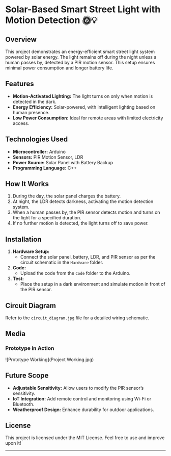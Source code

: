 # Solar-Based Smart Street Light with Motion Detection 🌞💡

## Overview
This project demonstrates an energy-efficient smart street light system powered by solar energy. The light remains off during the night unless a human passes by, detected by a PIR motion sensor. This setup ensures minimal power consumption and longer battery life.

## Features
- **Motion-Activated Lighting:** The light turns on only when motion is detected in the dark.
- **Energy Efficiency:** Solar-powered, with intelligent lighting based on human presence.
- **Low Power Consumption:** Ideal for remote areas with limited electricity access.

## Technologies Used
- **Microcontroller:** Arduino
- **Sensors:** PIR Motion Sensor, LDR
- **Power Source:** Solar Panel with Battery Backup
- **Programming Language:** C++

## How It Works
1. During the day, the solar panel charges the battery.
2. At night, the LDR detects darkness, activating the motion detection system.
3. When a human passes by, the PIR sensor detects motion and turns on the light for a specified duration.
4. If no further motion is detected, the light turns off to save power.

## Installation
1. **Hardware Setup:**
   - Connect the solar panel, battery, LDR, and PIR sensor as per the circuit schematic in the `Hardware` folder.
2. **Code:**
   - Upload the code from the `Code` folder to the Arduino.
3. **Test:**
   - Place the setup in a dark environment and simulate motion in front of the PIR sensor.

## Circuit Diagram
Refer to the `circuit_diagram.jpg` file for a detailed wiring schematic.

## Media
### Prototype in Action
![Prototype Working](Project Working.jpg)

## Future Scope
- **Adjustable Sensitivity:** Allow users to modify the PIR sensor’s sensitivity.
- **IoT Integration:** Add remote control and monitoring using Wi-Fi or Bluetooth.
- **Weatherproof Design:** Enhance durability for outdoor applications.

## License
This project is licensed under the MIT License. Feel free to use and improve upon it!

---
